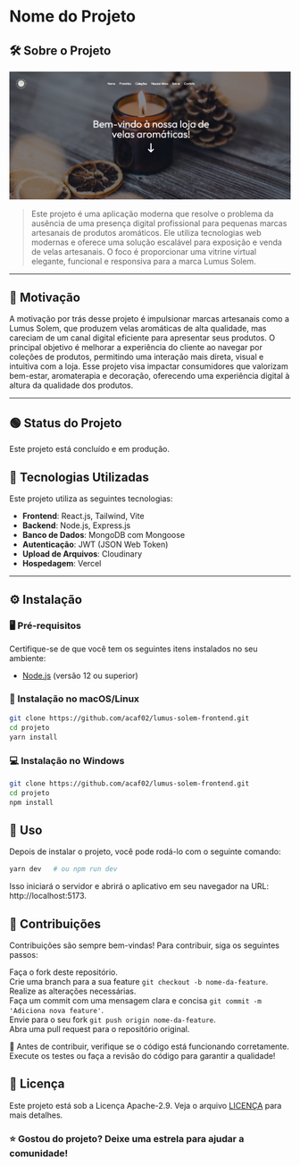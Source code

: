 # Nome do Projeto

## 🛠️ Sobre o Projeto

![Exemplo de Imagem](imagem.png) 

> Este projeto é uma aplicação moderna que resolve o problema da ausência de uma presença digital profissional para pequenas marcas artesanais de produtos aromáticos. Ele utiliza tecnologias web modernas e oferece uma solução escalável para exposição e venda de velas artesanais. O foco é proporcionar uma vitrine virtual elegante, funcional e responsiva para a marca Lumus Solem.

---

## 🎯 Motivação

A motivação por trás desse projeto é impulsionar marcas artesanais como a Lumus Solem, que produzem velas aromáticas de alta qualidade, mas careciam de um canal digital eficiente para apresentar seus produtos. O principal objetivo é melhorar a experiência do cliente ao navegar por coleções de produtos, permitindo uma interação mais direta, visual e intuitiva com a loja. Esse projeto visa impactar consumidores que valorizam bem-estar, aromaterapia e decoração, oferecendo uma experiência digital à altura da qualidade dos produtos.

---
## 🟢 Status do Projeto

Este projeto está concluído e em produção.

## 🧰 Tecnologias Utilizadas

Este projeto utiliza as seguintes tecnologias:

- **Frontend**: React.js, Tailwind, Vite
- **Backend**: Node.js, Express.js
- **Banco de Dados**: MongoDB com Mongoose
- **Autenticação**: JWT (JSON Web Token)
- **Upload de Arquivos**: Cloudinary
- **Hospedagem**: Vercel

---

## ⚙️ Instalação

### 🖥️ Pré-requisitos

Certifique-se de que você tem os seguintes itens instalados no seu ambiente:

- [Node.js](https://nodejs.org) (versão 12 ou superior)

### 🔧 Instalação no macOS/Linux

```bash
git clone https://github.com/acaf02/lumus-solem-frontend.git
cd projeto
yarn install

```

### 💻 Instalação no Windows

```bash
git clone https://github.com/acaf02/lumus-solem-frontend.git
cd projeto
npm install

```

## 🚀 Uso

Depois de instalar o projeto, você pode rodá-lo com o seguinte comando:
```bash
yarn dev   # ou npm run dev

```
Isso iniciará o servidor e abrirá o aplicativo em seu navegador na URL: http://localhost:5173.

## 🤝 Contribuições

Contribuições são sempre bem-vindas! Para contribuir, siga os seguintes passos:

Faça o fork deste repositório.<br>
Crie uma branch para a sua feature `git checkout -b nome-da-feature`.<br>
Realize as alterações necessárias.<br>
Faça um commit com uma mensagem clara e concisa `git commit -m 'Adiciona nova feature'`.<br>
Envie para o seu fork `git push origin nome-da-feature`.<br>
Abra uma pull request para o repositório original.<br>

🔄 Antes de contribuir, verifique se o código está funcionando corretamente. Execute os testes ou faça a revisão do código para garantir a qualidade!

## 📜 Licença

Este projeto está sob a Licença Apache-2.9. Veja o arquivo [LICENÇA](LICENSE.md) para mais detalhes.

### ⭐ Gostou do projeto? Deixe uma estrela para ajudar a comunidade!